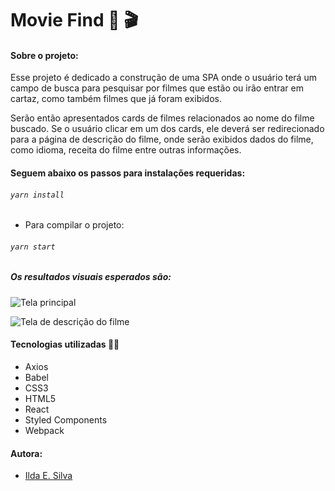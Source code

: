 # Movie Find :movie_camera: :clapper:

#### Sobre o projeto:

Esse projeto é dedicado a construção de uma SPA onde o usuário terá um campo de busca para pesquisar por filmes que estão ou irão entrar em cartaz, como também filmes que já foram exibidos.

Serão então apresentados cards de filmes relacionados ao nome do filme buscado.
Se o usuário clicar em um dos cards, ele deverá ser redirecionado para a página de descrição do filme, onde serão exibidos dados do filme, como idioma, receita do filme entre outras informações.

#### Seguem abaixo os passos para instalações requeridas:

###### ```yarn install```

+ Para compilar o projeto:
###### ```yarn start```

##### Os resultados visuais esperados são:

![Tela principal](https://raw.githubusercontent.com/ildasilva/challeng-c/master/src/assets/tela-busca.png)

![Tela de descrição do filme](https://raw.githubusercontent.com/ildasilva/challeng-c/master/src/assets/tela-desc-filme.png)

#### Tecnologias utilizadas :woman_technologist:

+ Axios
+ Babel
+ CSS3
+ HTML5
+ React
+ Styled Components
+ Webpack

#### Autora:

+ [Ilda E. Silva](https://linkedin.com/in/ilda-silva-neta/)
